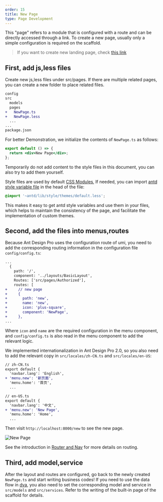 ```yaml
---
order: 15
title: New Page
type: Page Development
---
```


This "page" refers to a module that is configured with a route and can be directly accessed through a link. To create a new page, usually only a simple configuration is required on the scaffold.

> If you want to create new landing page, check [this link](https://landing.ant.design/docs/use/pro-cn)

## First, add js,less files

Create new js,less files under src/pages. If there are multiple related pages, you can create a new folder to place related files.

```diff
config
src
  models
  pages
+   NewPage.ts
+   NewPage.less
  ...
...
package.json
```

For better Demonstration, we initialize the contents of `NewPage.ts` as follows:

```jsx
export default () => {
  return <div>New Page</div>;
};
```

Temporarily do not add content to the style files in this document, you can also try to add them yourself.

Style files are used by default [CSS Modules](http://www.ruanyifeng.com/blog/2016/06/css_modules.html), If needed, you can import [antd style variable file](https://github.com/ant-design/ant-design/blob/master/components/style/themes/default.less) in the head of the file:

```css
@import '~antd/lib/style/themes/default.less';
```

This makes it easy to get antd style variables and use them in your files, which helps to maintain the consistency of the page, and facilitate the implementation of custom themes.

## Second, add the files into menus,routes

Because Ant Design Pro uses the configuration route of umi, you need to add the corresponding routing information in the configuration file `config/config.ts`:

```diff
...
  {
    path: '/',
    component: '../layouts/BasicLayout',
    Routes: ['src/pages/Authorized'],
    routes: [
+     // new page
+     {
+       path: 'new',
+       name: 'new',
+       icon: 'plus-square',
+       component: 'NewPage',
+     },
...
```

Where `icon` and `name` are the required configuration in the menu component, and `config/config.ts` is also read in the menu component to add the relevant logic.

We implemented internationalization in Ant Design Pro 2.0, so you also need to add the relevant copy in `src/locales/zh-CN.ts` and `src/locales/en-US`:

```diff
// zh-CN.ts
export default {
  'navbar.lang': 'English',
+ 'menu.new': '新页面',
  'menu.home': '首页',
  ...
```

```diff
// en-US.ts
export default {
  'navbar.lang': '中文',
+ 'menu.new': 'New Page',
  'menu.home': 'Home',
  ...
```

Then visit `http://localhost:8000/new` to see the new page.

<img alt="New Page" src="https://gw.alipayobjects.com/zos/rmsportal/PNyWCgzHEynHvMSXxSQe.png" />

See the introduction in [Router and Nav](/docs/router-and-nav) for more details on routing.

## Third, add model,service

After the layout and routes are configured, go back to the newly created `NewPage.ts` and start writing business codes! If you need to use the data flow in [dva](https://github.com/dvajs/dva/), you also need to set the corresponding model and service in `src/models` and `src/services`. Refer to the writing of the built-in page of the scaffold for details.
